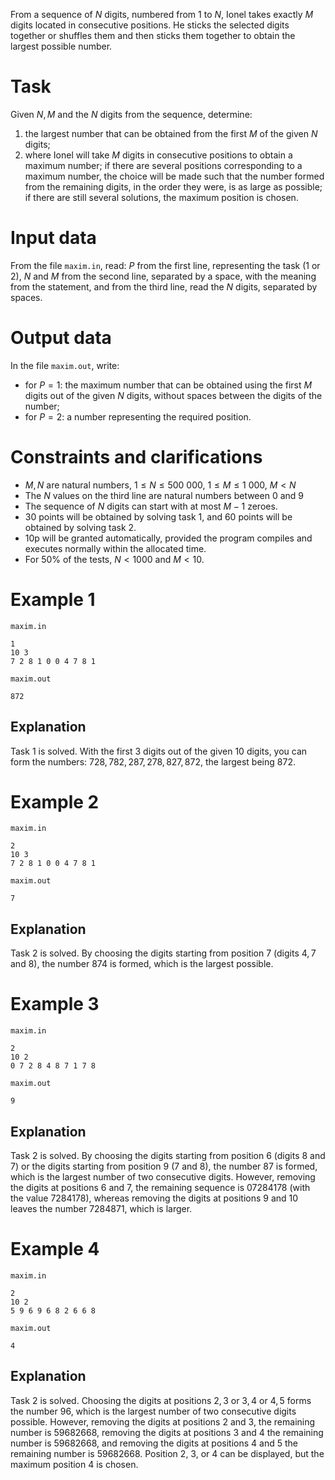 From a sequence of $N$ digits, numbered from $1$ to $N$, Ionel takes exactly $M$ digits located in consecutive positions. He sticks the selected digits together or shuffles them and then sticks them together to obtain the largest possible number.

# Task

Given $N, M$ and the $N$ digits from the sequence, determine:

1. the largest number that can be obtained from the first $M$ of the given $N$ digits;
2. where Ionel will take $M$ digits in consecutive positions to obtain a maximum number; if there are several positions corresponding to a maximum number, the choice will be made such that the number formed from the remaining digits, in the order they were, is as large as possible; if there are still several solutions, the maximum position is chosen.

# Input data

From the file `maxim.in`, read: $P$ from the first line, representing the task ($1$ or $2$), $N$ and $M$ from the second line, separated by a space, with the meaning from the statement, and from the third line, read the $N$ digits, separated by spaces.

# Output data

In the file `maxim.out`, write:

* for $P = 1$: the maximum number that can be obtained using the first $M$ digits out of the given $N$ digits, without spaces between the digits of the number;
* for $P = 2$: a number representing the required position.

# Constraints and clarifications

* $M, N$ are natural numbers, $1 \leq N \leq 500\ 000$, $1 \leq M \leq 1\ 000$, $M < N$
* The $N$ values on the third line are natural numbers between $0$ and $9$
* The sequence of $N$ digits can start with at most $M-1$ zeroes.
* $30$ points will be obtained by solving task $1$, and $60$ points will be obtained by solving task $2$.
* $10$p will be granted automatically, provided the program compiles and executes normally within the allocated time.
* For $50$% of the tests, $N < 1000$ and $M < 10$.

# Example 1

`maxim.in`
```
1
10 3
7 2 8 1 0 0 4 7 8 1
```

`maxim.out`
```
872
```

## Explanation

Task $1$ is solved. With the first $3$ digits out of the given $10$ digits, you can form the numbers: $728, 782, 287, 278, 827, 872$, the largest being $872$.

# Example 2

`maxim.in`
```
2
10 3
7 2 8 1 0 0 4 7 8 1
```

`maxim.out`
```
7
```

## Explanation

Task $2$ is solved. By choosing the digits starting from position $7$ (digits $4, 7$ and $8$), the number $874$ is formed, which is the largest possible.

# Example 3

`maxim.in`
```
2
10 2
0 7 2 8 4 8 7 1 7 8
```

`maxim.out`
```
9
```

## Explanation

Task $2$ is solved. By choosing the digits starting from position $6$ (digits $8$ and $7$) or the digits starting from position $9$ ($7$ and $8$), the number $87$ is formed, which is the largest number of two consecutive digits. However, removing the digits at positions $6$ and $7$, the remaining sequence is $07284178$ (with the value $7284178$), whereas removing the digits at positions $9$ and $10$ leaves the number $7284871$, which is larger.

# Example 4

`maxim.in`
```
2
10 2
5 9 6 9 6 8 2 6 6 8
```

`maxim.out`
```
4
```

## Explanation

Task $2$ is solved. Choosing the digits at positions $2,3$ or $3,4$ or $4,5$ forms the number $96$, which is the largest number of two consecutive digits possible. However, removing the digits at positions $2$ and $3$, the remaining number is $59682668$, removing the digits at positions $3$ and $4$ the remaining number is $59682668$, and removing the digits at positions $4$ and $5$ the remaining number is $59682668$. Position $2$, $3$, or $4$ can be displayed, but the maximum position $4$ is chosen.